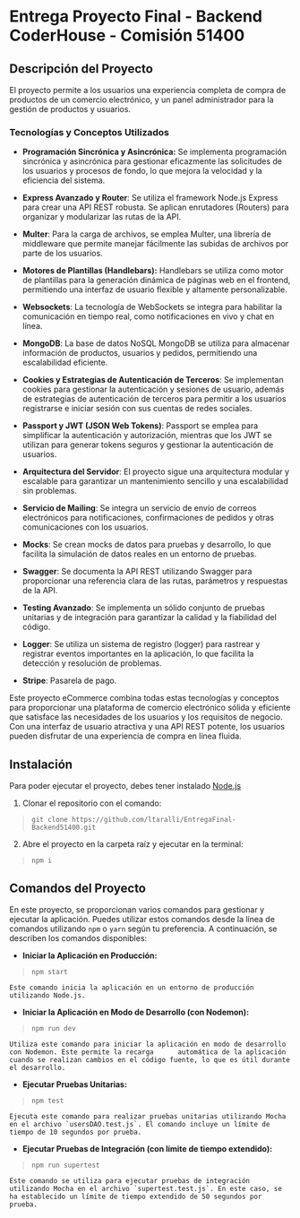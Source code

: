 # Entrega Proyecto Final - Backend CoderHouse - Comisión 51400

## Descripción del Proyecto

El proyecto permite a los usuarios una experiencia completa de compra de productos de un comercio electrónico, y un panel administrador para la gestión de productos y usuarios.

### Tecnologías y Conceptos Utilizados

- **Programación Sincrónica y Asincrónica:** Se implementa programación
  sincrónica y asincrónica para gestionar eficazmente las solicitudes
  de los usuarios y procesos de fondo, lo que mejora la velocidad y la
  eficiencia del sistema.
- **Express Avanzado y Router**: Se utiliza el framework Node.js Express
  para crear una API REST robusta. Se aplican enrutadores (Routers)
  para organizar y modularizar las rutas de la API.

- **Multer**: Para la carga de archivos, se emplea Multer, una librería de
  middleware que permite manejar fácilmente las subidas de archivos por
  parte de los usuarios.

- **Motores de Plantillas (Handlebars):** Handlebars se utiliza como motor
  de plantillas para la generación dinámica de páginas web en el
  frontend, permitiendo una interfaz de usuario flexible y altamente
  personalizable.

- **Websockets**: La tecnología de WebSockets se integra para habilitar la
  comunicación en tiempo real, como notificaciones en vivo y chat en
  línea.

- **MongoDB**: La base de datos NoSQL MongoDB se utiliza para almacenar
  información de productos, usuarios y pedidos, permitiendo una
  escalabilidad eficiente.

- **Cookies y Estrategias de Autenticación de Terceros**: Se implementan
  cookies para gestionar la autenticación y sesiones de usuario, además
  de estrategias de autenticación de terceros para permitir a los
  usuarios registrarse e iniciar sesión con sus cuentas de redes
  sociales.

- **Passport y JWT (JSON Web Tokens)**: Passport se emplea para simplificar
  la autenticación y autorización, mientras que los JWT se utilizan
  para generar tokens seguros y gestionar la autenticación de usuarios.

- **Arquitectura del Servidor**: El proyecto sigue una arquitectura modular
  y escalable para garantizar un mantenimiento sencillo y una
  escalabilidad sin problemas.

- **Servicio de Mailing**: Se integra un servicio de envío de correos
  electrónicos para notificaciones, confirmaciones de pedidos y otras
  comunicaciones con los usuarios.

- **Mocks**: Se crean mocks de datos para pruebas y desarrollo, lo que
  facilita la simulación de datos reales en un entorno de pruebas.

- **Swagger**: Se documenta la API REST utilizando Swagger para
  proporcionar una referencia clara de las rutas, parámetros y
  respuestas de la API.

- **Testing Avanzado**: Se implementa un sólido conjunto de pruebas
  unitarias y de integración para garantizar la calidad y la fiabilidad
  del código.

- **Logger**: Se utiliza un sistema de registro (logger) para rastrear y
  registrar eventos importantes en la aplicación, lo que facilita la
  detección y resolución de problemas.
- **Stripe**: Pasarela de pago.

Este proyecto eCommerce combina todas estas tecnologías y conceptos para proporcionar una plataforma de comercio electrónico sólida y eficiente que satisface las necesidades de los usuarios y los requisitos de negocio. Con una interfaz de usuario atractiva y una API REST potente, los usuarios pueden disfrutar de una experiencia de compra en línea fluida.

## Instalación

Para poder ejecutar el proyecto, debes tener instalado [Node.js](https://nodejs.org/)

1. Clonar el repositorio con el comando:

> `git clone https://github.com/ltaralli/EntregaFinal-Backend51400.git`

2. Abre el proyecto en la carpeta raíz y ejecutar en la terminal:

> `npm i`

## Comandos del Proyecto

En este proyecto, se proporcionan varios comandos para gestionar y ejecutar la aplicación. Puedes utilizar estos comandos desde la línea de comandos utilizando `npm` o `yarn` según tu preferencia. A continuación, se describen los comandos disponibles:

- **Iniciar la Aplicación en Producción:**
> `npm start`

	Este comando inicia la aplicación en un entorno de producción utilizando Node.js.


- **Iniciar la Aplicación en Modo de Desarrollo (con Nodemon):**
>  `npm run dev`

	Utiliza este comando para iniciar la aplicación en modo de desarrollo con Nodemon. Este permite la recarga 		automática de la aplicación cuando se realizan cambios en el código fuente, lo que es útil durante el desarrollo.

- **Ejecutar Pruebas Unitarias:**
>`npm test`
	
	Ejecuta este comando para realizar pruebas unitarias utilizando Mocha en el archivo `usersDAO.test.js`. El comando incluye un límite de tiempo de 10 segundos por prueba.

- **Ejecutar Pruebas de Integración (con límite de tiempo extendido):**
> `npm run supertest`

	Este comando se utiliza para ejecutar pruebas de integración utilizando Mocha en el archivo `supertest.test.js`. En este caso, se ha establecido un límite de tiempo extendido de 50 segundos por prueba. 
